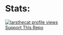 # Stats:
[![larsthecat profile views](https://u8views.com/api/v1/github/profiles/166258609/views/day-week-month-total-count.svg)](https://u8views.com/github/larsthecat) <br>
[Support This Repo](https://github.com/larsthecat/New-FNAF/subscription)

